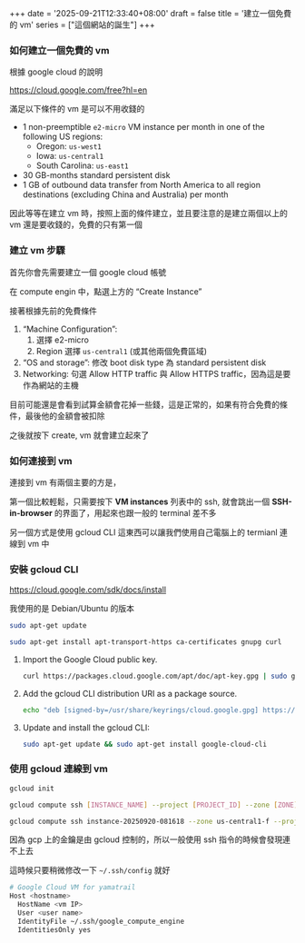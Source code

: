 +++
date = '2025-09-21T12:33:40+08:00'
draft = false
title = '建立一個免費的 vm'
series = ["這個網站的誕生"]
+++
### 如何建立一個免費的 vm

根據 google cloud 的說明

https://cloud.google.com/free?hl=en

滿足以下條件的 vm 是可以不用收錢的

- 1 non-preemptible `e2-micro` VM instance per month in one of the following US regions:
    - Oregon: `us-west1`
    - Iowa: `us-central1`
    - South Carolina: `us-east1`
- 30 GB-months standard persistent disk
- 1 GB of outbound data transfer from North America to all region destinations (excluding China and Australia) per month

因此等等在建立 vm 時，按照上面的條件建立，並且要注意的是建立兩個以上的 vm 還是要收錢的，免費的只有第一個

### 建立 vm 步驟

首先你會先需要建立一個 google cloud 帳號

在 compute engin 中，點選上方的 “Create Instance”

接著根據先前的免費條件

1. “Machine Configuration”:
    1. 選擇 e2-micro
    2. Region 選擇 `us-central1` (或其他兩個免費區域)
2. “OS and storage”: 修改 boot disk type 為 standard persistent disk
3. Networking: 句選 Allow HTTP traffic 與 Allow HTTPS traffic，因為這是要作為網站的主機

目前可能還是會看到試算金額會花掉一些錢，這是正常的，如果有符合免費的條件，最後他的金額會被扣除

之後就按下 create, vm 就會建立起來了

### 如何連接到 vm

連接到 vm 有兩個主要的方是，

第一個比較輕鬆，只需要按下 **VM instances** 列表中的 ssh, 就會跳出一個 **SSH-in-browser** 的界面了，用起來也跟一般的 terminal 差不多

另一個方式是使用 gcloud CLI 這東西可以讓我們使用自己電腦上的 termianl 連線到 vm 中

### 安裝 gcloud CLI

https://cloud.google.com/sdk/docs/install

我使用的是 Debian/Ubuntu 的版本

```bash
sudo apt-get update
```

```bash
sudo apt-get install apt-transport-https ca-certificates gnupg curl
```

1. Import the Google Cloud public key. 
    
    ```bash
    curl https://packages.cloud.google.com/apt/doc/apt-key.gpg | sudo gpg --dearmor -o /usr/share/keyrings/cloud.google.gpg
    ```
    
2. Add the gcloud CLI distribution URI as a package source. 
    
    ```bash
    echo "deb [signed-by=/usr/share/keyrings/cloud.google.gpg] https://packages.cloud.google.com/apt cloud-sdk main" | sudo tee -a /etc/apt/sources.list.d/google-cloud-sdk.list
    ```
    
3. Update and install the gcloud CLI: 
    
    ```bash
    sudo apt-get update && sudo apt-get install google-cloud-cli
    ```
    

### 使用 gcloud 連線到 vm

```bash
gcloud init
```

```bash
gcloud compute ssh [INSTANCE_NAME] --project [PROJECT_ID] --zone [ZONE]
```

```bash
gcloud compute ssh instance-20250920-081618 --zone us-central1-f --project sacred-temple-472606-s9  
```

因為 gcp 上的金鑰是由 gcloud 控制的，所以一般使用 ssh 指令的時候會發現連不上去

這時候只要稍微修改一下 `~/.ssh/config` 就好

```bash
# Google Cloud VM for yamatrail
Host <hostname>
  HostName <vm IP>
  User <user name>
  IdentityFile ~/.ssh/google_compute_engine
  IdentitiesOnly yes
```
